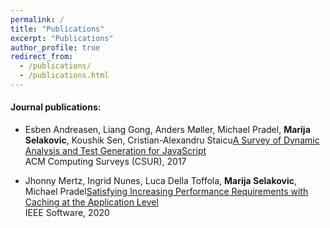```yaml
---
permalink: /
title: "Publications"
excerpt: "Publications"
author_profile: true
redirect_from: 
  - /publications/
  - /publications.html
---
```


#### Journal publications:

* Esben Andreasen, Liang Gong, Anders Møller, Michael Pradel, **Marija Selakovic**, Koushik Sen, Cristian-Alexandru Staicu[A Survey of Dynamic Analysis and Test Generation for JavaScript](http://marija.skyresource.com/publications_list/js_survey_2017.pdf)  
    ACM Computing Surveys (CSUR), 2017
    
* Jhonny Mertz, Ingrid Nunes, Luca Della Toffola, **Marija Selakovic**, Michael Pradel[](http://marija.skyresource.com/publications_list/js_survey_2017.pdf)[Satisfying Increasing Performance Requirements with Caching at the Application Level](https://arxiv.org/pdf/2010.12939.pdf)  
    IEEE Software, 2020
